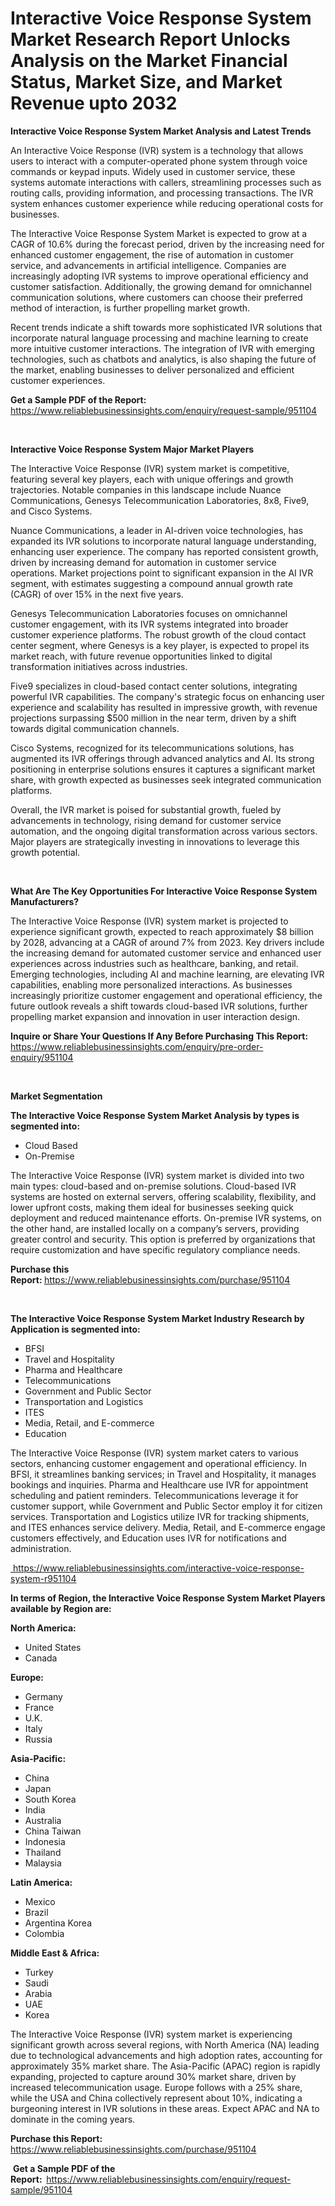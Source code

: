 <p><h1>Interactive Voice Response System Market Research Report Unlocks Analysis on the Market Financial Status, Market Size, and Market Revenue upto 2032</h1></p><p><strong>Interactive Voice Response System Market Analysis and Latest Trends</strong></p>
<p><p>An Interactive Voice Response (IVR) system is a technology that allows users to interact with a computer-operated phone system through voice commands or keypad inputs. Widely used in customer service, these systems automate interactions with callers, streamlining processes such as routing calls, providing information, and processing transactions. The IVR system enhances customer experience while reducing operational costs for businesses.</p><p>The Interactive Voice Response System Market is expected to grow at a CAGR of 10.6% during the forecast period, driven by the increasing need for enhanced customer engagement, the rise of automation in customer service, and advancements in artificial intelligence. Companies are increasingly adopting IVR systems to improve operational efficiency and customer satisfaction. Additionally, the growing demand for omnichannel communication solutions, where customers can choose their preferred method of interaction, is further propelling market growth. </p><p>Recent trends indicate a shift towards more sophisticated IVR solutions that incorporate natural language processing and machine learning to create more intuitive customer interactions. The integration of IVR with emerging technologies, such as chatbots and analytics, is also shaping the future of the market, enabling businesses to deliver personalized and efficient customer experiences.</p></p>
<p><strong>Get a Sample PDF of the Report:&nbsp;</strong> <a href="https://www.reliablebusinessinsights.com/enquiry/request-sample/951104?utm_campaign=3524&utm_medium=2&utm_source=Github&utm_content=ia&utm_term=17042025&utm_id=interactive-voice-response-system">https://www.reliablebusinessinsights.com/enquiry/request-sample/951104</a></p>
<p>&nbsp;</p>
<p><strong>Interactive Voice Response System Major Market Players</strong></p>
<p><p>The Interactive Voice Response (IVR) system market is competitive, featuring several key players, each with unique offerings and growth trajectories. Notable companies in this landscape include Nuance Communications, Genesys Telecommunication Laboratories, 8x8, Five9, and Cisco Systems.</p><p>Nuance Communications, a leader in AI-driven voice technologies, has expanded its IVR solutions to incorporate natural language understanding, enhancing user experience. The company has reported consistent growth, driven by increasing demand for automation in customer service operations. Market projections point to significant expansion in the AI IVR segment, with estimates suggesting a compound annual growth rate (CAGR) of over 15% in the next five years.</p><p>Genesys Telecommunication Laboratories focuses on omnichannel customer engagement, with its IVR systems integrated into broader customer experience platforms. The robust growth of the cloud contact center segment, where Genesys is a key player, is expected to propel its market reach, with future revenue opportunities linked to digital transformation initiatives across industries.</p><p>Five9 specializes in cloud-based contact center solutions, integrating powerful IVR capabilities. The company's strategic focus on enhancing user experience and scalability has resulted in impressive growth, with revenue projections surpassing $500 million in the near term, driven by a shift towards digital communication channels.</p><p>Cisco Systems, recognized for its telecommunications solutions, has augmented its IVR offerings through advanced analytics and AI. Its strong positioning in enterprise solutions ensures it captures a significant market share, with growth expected as businesses seek integrated communication platforms.</p><p>Overall, the IVR market is poised for substantial growth, fueled by advancements in technology, rising demand for customer service automation, and the ongoing digital transformation across various sectors. Major players are strategically investing in innovations to leverage this growth potential.</p></p>
<p>&nbsp;</p>
<p><strong>What Are The Key Opportunities For Interactive Voice Response System Manufacturers?</strong></p>
<p><p>The Interactive Voice Response (IVR) system market is projected to experience significant growth, expected to reach approximately $8 billion by 2028, advancing at a CAGR of around 7% from 2023. Key drivers include the increasing demand for automated customer service and enhanced user experiences across industries such as healthcare, banking, and retail. Emerging technologies, including AI and machine learning, are elevating IVR capabilities, enabling more personalized interactions. As businesses increasingly prioritize customer engagement and operational efficiency, the future outlook reveals a shift towards cloud-based IVR solutions, further propelling market expansion and innovation in user interaction design.</p></p>
<p><strong>Inquire or Share Your Questions If Any Before Purchasing This Report:</strong> <a href="https://www.reliablebusinessinsights.com/enquiry/pre-order-enquiry/951104?utm_campaign=3524&utm_medium=2&utm_source=Github&utm_content=ia&utm_term=17042025&utm_id=interactive-voice-response-system">https://www.reliablebusinessinsights.com/enquiry/pre-order-enquiry/951104</a></p>
<p>&nbsp;</p>
<p><strong>Market Segmentation</strong></p>
<p><strong>The Interactive Voice Response System Market Analysis by types is segmented into:</strong></p>
<p><ul><li>Cloud Based</li><li>On-Premise</li></ul></p>
<p><p>The Interactive Voice Response (IVR) system market is divided into two main types: cloud-based and on-premise solutions. Cloud-based IVR systems are hosted on external servers, offering scalability, flexibility, and lower upfront costs, making them ideal for businesses seeking quick deployment and reduced maintenance efforts. On-premise IVR systems, on the other hand, are installed locally on a company’s servers, providing greater control and security. This option is preferred by organizations that require customization and have specific regulatory compliance needs.</p></p>
<p><strong>Purchase this Report:&nbsp;</strong><a href="https://www.reliablebusinessinsights.com/purchase/951104?utm_campaign=3524&utm_medium=2&utm_source=Github&utm_content=ia&utm_term=17042025&utm_id=interactive-voice-response-system">https://www.reliablebusinessinsights.com/purchase/951104</a></p>
<p>&nbsp;</p>
<p><strong>The Interactive Voice Response System Market Industry Research by Application is segmented into:</strong></p>
<p><ul><li>BFSI</li><li>Travel and Hospitality</li><li>Pharma and Healthcare</li><li>Telecommunications</li><li>Government and Public Sector</li><li>Transportation and Logistics</li><li>ITES</li><li>Media, Retail, and E-commerce</li><li>Education</li></ul></p>
<p><p>The Interactive Voice Response (IVR) system market caters to various sectors, enhancing customer engagement and operational efficiency. In BFSI, it streamlines banking services; in Travel and Hospitality, it manages bookings and inquiries. Pharma and Healthcare use IVR for appointment scheduling and patient reminders. Telecommunications leverage it for customer support, while Government and Public Sector employ it for citizen services. Transportation and Logistics utilize IVR for tracking shipments, and ITES enhances service delivery. Media, Retail, and E-commerce engage customers effectively, and Education uses IVR for notifications and administration.</p></p>
<p><a href="https://www.reliablebusinessinsights.com/interactive-voice-response-system-r951104?utm_campaign=3524&utm_medium=2&utm_source=Github&utm_content=ia&utm_term=17042025&utm_id=interactive-voice-response-system">&nbsp;https://www.reliablebusinessinsights.com/interactive-voice-response-system-r951104</a></p>
<p><strong>In terms of Region, the Interactive Voice Response System Market Players available by Region are:</strong></p>
<p>
    <p> <strong> North America: </strong>
        <ul>
            <li>United States</li>
            <li>Canada</li>
        </ul>
        </p> 
    <p> <strong> Europe: </strong>
        <ul>
            <li>Germany</li>
            <li>France</li>
            <li>U.K.</li>
            <li>Italy</li>
            <li>Russia</li>
        </ul>
        </p> 
    <p> <strong> Asia-Pacific: </strong>
        <ul>
            <li>China</li>
            <li>Japan</li>
            <li>South Korea</li>
            <li>India</li>
            <li>Australia</li>
            <li>China Taiwan</li>
            <li>Indonesia</li>
            <li>Thailand</li>
            <li>Malaysia</li>
        </ul>
        </p> 
    <p> <strong> Latin America: </strong>
        <ul>
            <li>Mexico</li>
            <li>Brazil</li>
            <li>Argentina Korea</li>
            <li>Colombia</li>
        </ul>
        </p> 
    <p> <strong> Middle East & Africa: </strong>
        <ul>
            <li>Turkey</li>
            <li>Saudi</li>
            <li>Arabia</li>
            <li>UAE</li>
            <li>Korea</li>
        </ul>
    </p>
    </p>
<p><p>The Interactive Voice Response (IVR) system market is experiencing significant growth across several regions, with North America (NA) leading due to technological advancements and high adoption rates, accounting for approximately 35% market share. The Asia-Pacific (APAC) region is rapidly expanding, projected to capture around 30% market share, driven by increased telecommunication usage. Europe follows with a 25% share, while the USA and China collectively represent about 10%, indicating a burgeoning interest in IVR solutions in these areas. Expect APAC and NA to dominate in the coming years.</p></p>
<p><strong>Purchase this Report: </strong><a href="https://www.reliablebusinessinsights.com/purchase/951104?utm_campaign=3524&utm_medium=2&utm_source=Github&utm_content=ia&utm_term=17042025&utm_id=interactive-voice-response-system">https://www.reliablebusinessinsights.com/purchase/951104</a></p>
<p>&nbsp;<strong>Get a Sample PDF of the Report:&nbsp;&nbsp;</strong><a href="https://www.reliablebusinessinsights.com/enquiry/request-sample/951104?utm_campaign=3524&utm_medium=2&utm_source=Github&utm_content=ia&utm_term=17042025&utm_id=interactive-voice-response-system">https://www.reliablebusinessinsights.com/enquiry/request-sample/951104</a></p>
<p><strong></strong></p>
<p><p></p><p></p><p></p></p>